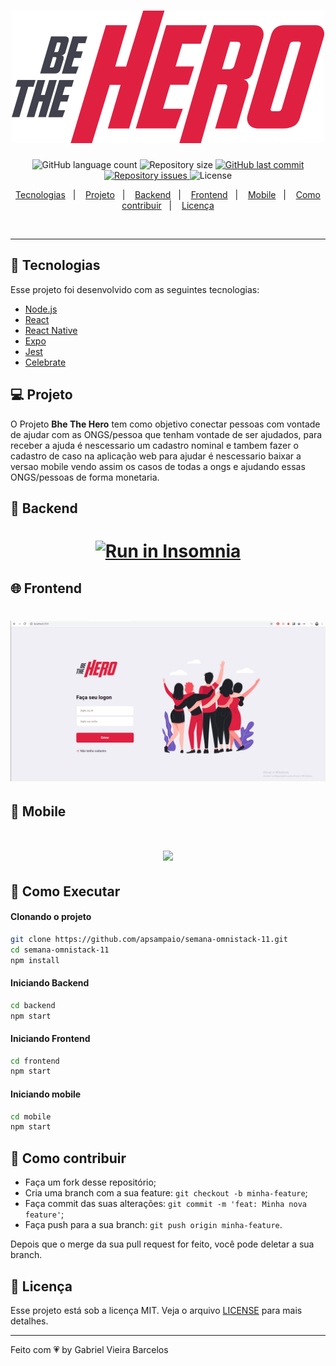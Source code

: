 <h1 align="center">
    <img title="#delicinha" src="logo.svg" />
</h1>

<p align="center">
  <img alt="GitHub language count" src="https://img.shields.io/github/languages/count/GabrielBarcelos1/BeTheHero">

  <img alt="Repository size" src="https://img.shields.io/github/repo-size/GabrielBarcelos1/BeTheHero">
  
  <a href="https://github.com/GabrielBarcelos1/BeTheHero/commits/master">
    <img alt="GitHub last commit" src="https://img.shields.io/github/last-commit/GabrielBarcelos1/BeTheHero">
  </a>

  <a href="https://github.com/GabrielBarcelos1/BeTheHero/issues">
    <img alt="Repository issues" src="https://img.shields.io/github/issues/GabrielBarcelos1/BeTheHero">
  </a>

  <img alt="License" src="https://img.shields.io/badge/license-MIT-brightgreen">
</p>

<p align="center">
  <a href="#rocket-tecnologias">Tecnologias</a>&nbsp;&nbsp;&nbsp;|&nbsp;&nbsp;&nbsp;
  <a href="#-projeto">Projeto</a>&nbsp;&nbsp;&nbsp;|&nbsp;&nbsp;&nbsp;
  <a href="#-backend">Backend</a>&nbsp;&nbsp;&nbsp;|&nbsp;&nbsp;&nbsp;
  <a href="#-frontend">Frontend</a>&nbsp;&nbsp;&nbsp;|&nbsp;&nbsp;&nbsp;
  <a href="#-mobile">Mobile</a>&nbsp;&nbsp;&nbsp;|&nbsp;&nbsp;&nbsp;
  <a href="#-como-contribuir">Como contribuir</a>&nbsp;&nbsp;&nbsp;|&nbsp;&nbsp;&nbsp;
  <a href="#memo-licença">Licença</a>
</p>

<br>

<!-- <p align="center">
  <img alt="Semana OmniStack" src=".github/devradar.png" width="100%">
</p> -->

---

## 🚀 Tecnologias

Esse projeto foi desenvolvido com as seguintes tecnologias:

- [Node.js](https://nodejs.org/en/)
- [React](https://reactjs.org)
- [React Native](https://facebook.github.io/react-native/)
- [Expo](https://expo.io/)
- [Jest](https://jestjs.io/)
- [Celebrate](https://github.com/arb/celebrate)

## 💻 Projeto
O Projeto <strong>Bhe The Hero</strong> tem como objetivo conectar pessoas com vontade de ajudar com as ONGS/pessoa que tenham vontade de ser ajudados, para receber a ajuda é nescessario um cadastro nominal e tambem fazer o cadastro de caso na aplicação web para ajudar é nescessario baixar a versao mobile vendo assim os casos de todas a ongs e ajudando essas ONGS/pessoas de forma monetaria.
## 🔨 Backend
<h1 align="center">
<a href="https://insomnia.rest/run/?label=BeTheHero&uri=https%3A%2F%2Fgithub.com%2FGabrielBarcelos1%2FBeTheHero%2Fblob%2Fmaster%2FInsomnia-All_2020-03-28.json" target="_blank"><img src="https://insomnia.rest/images/run.svg" alt="Run in Insomnia"></a>
</h1>

## 🌐 Frontend
<h1 align="center">
    <img  src="https://github.com/GabrielBarcelos1/BeTheHero/blob/master/Bethehero.gif" />
</h1>

## 📱 Mobile
<h1 align="center">
    <img src="https://github.com/GabrielBarcelos1/BeTheHero/blob/master/BeTheHeroMobile.gif" />
</h1>
<a href="https://github.com/GabrielBarcelos1/BeTheHero/blob/master/BeTheHeroMobile.gif"><a/>
    
## 🔖 Como Executar

#### Clonando o projeto
```sh
git clone https://github.com/apsampaio/semana-omnistack-11.git
cd semana-omnistack-11
npm install
```
#### Iniciando Backend
```sh
cd backend
npm start
```
#### Iniciando Frontend
```sh
cd frontend
npm start
```
#### Iniciando mobile
```sh
cd mobile
npm start
```

## 🤔 Como contribuir

- Faça um fork desse repositório;
- Cria uma branch com a sua feature: `git checkout -b minha-feature`;
- Faça commit das suas alterações: `git commit -m 'feat: Minha nova feature'`;
- Faça push para a sua branch: `git push origin minha-feature`.

Depois que o merge da sua pull request for feito, você pode deletar a sua branch.


## 🧾 Licença

Esse projeto está sob a licença MIT. Veja o arquivo [LICENSE](LICENSE.md) para mais detalhes.

---

Feito com 💗 by Gabriel Vieira Barcelos
